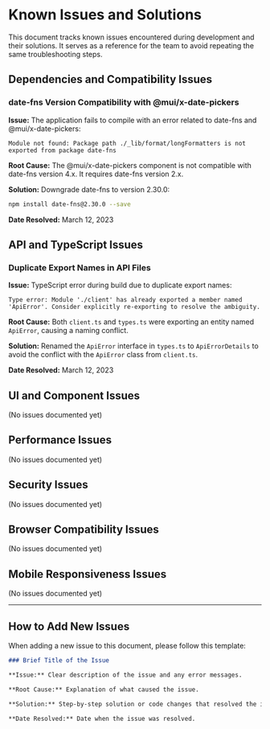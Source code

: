 # Known Issues and Solutions

This document tracks known issues encountered during development and their solutions. It serves as a reference for the team to avoid repeating the same troubleshooting steps.

## Dependencies and Compatibility Issues

### date-fns Version Compatibility with @mui/x-date-pickers

**Issue:** The application fails to compile with an error related to date-fns and @mui/x-date-pickers:

```
Module not found: Package path ./_lib/format/longFormatters is not exported from package date-fns
```

**Root Cause:** The @mui/x-date-pickers component is not compatible with date-fns version 4.x. It requires date-fns version 2.x.

**Solution:** Downgrade date-fns to version 2.30.0:

```bash
npm install date-fns@2.30.0 --save
```

**Date Resolved:** March 12, 2023

## API and TypeScript Issues

### Duplicate Export Names in API Files

**Issue:** TypeScript error during build due to duplicate export names:

```
Type error: Module './client' has already exported a member named 'ApiError'. Consider explicitly re-exporting to resolve the ambiguity.
```

**Root Cause:** Both `client.ts` and `types.ts` were exporting an entity named `ApiError`, causing a naming conflict.

**Solution:** Renamed the `ApiError` interface in `types.ts` to `ApiErrorDetails` to avoid the conflict with the `ApiError` class from `client.ts`.

**Date Resolved:** March 12, 2023

## UI and Component Issues

(No issues documented yet)

## Performance Issues

(No issues documented yet)

## Security Issues

(No issues documented yet)

## Browser Compatibility Issues

(No issues documented yet)

## Mobile Responsiveness Issues

(No issues documented yet)

---

## How to Add New Issues

When adding a new issue to this document, please follow this template:

```markdown
### Brief Title of the Issue

**Issue:** Clear description of the issue and any error messages.

**Root Cause:** Explanation of what caused the issue.

**Solution:** Step-by-step solution or code changes that resolved the issue.

**Date Resolved:** Date when the issue was resolved.
``` 